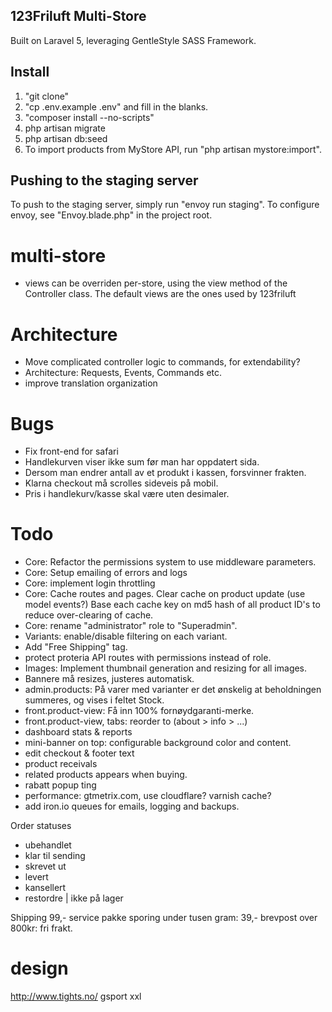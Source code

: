 ## 123Friluft Multi-Store
Built on Laravel 5, leveraging GentleStyle SASS Framework.

## Install

1. "git clone"
2. "cp .env.example .env" and fill in the blanks.
3. "composer install --no-scripts"
4. php artisan migrate
5. php artisan db:seed
8. To import products from MyStore API, run "php artisan mystore:import".


## Pushing to the staging server
To push to the staging server, simply run "envoy run staging".
To configure envoy, see "Envoy.blade.php" in the project root.


# multi-store
- views can be overriden per-store, using the view method of the Controller class. The default views are the ones used by 123friluft

# Architecture
- Move complicated controller logic to commands, for extendability?
- Architecture: Requests, Events, Commands etc.
- improve translation organization

# Bugs
- Fix front-end for safari
- Handlekurven viser ikke sum før man har oppdatert sida.
- Dersom man endrer antall av et produkt i kassen, forsvinner frakten.
- Klarna checkout må scrolles sideveis på mobil.
- Pris i handlekurv/kasse skal være uten desimaler.

# Todo
- Core: Refactor the permissions system to use middleware parameters.
- Core: Setup emailing of errors and logs
- Core: implement login throttling
- Core: Cache routes and pages. Clear cache on product update (use model events?) Base each cache key on md5 hash of all product ID's to reduce over-clearing of cache.
- Core: rename "administrator" role to "Superadmin".
- Variants: enable/disable filtering on each variant.
- Add "Free Shipping" tag.
- protect proteria API routes with permissions instead of role.
- Images: Implement thumbnail generation and resizing for all images.
- Bannere må resizes, justeres automatisk.
- admin.products: På varer med varianter er det ønskelig at beholdningen summeres, og vises i feltet Stock.
- front.product-view: Få inn 100% fornøydgaranti-merke.
- front.product-view, tabs: reorder to (about > info > ...)
- dashboard stats & reports
- mini-banner on top: configurable background color and content.
- edit checkout & footer text
- product receivals
- related products appears when buying.
- rabatt popup ting
- performance: gtmetrix.com, use cloudflare? varnish cache?
- add iron.io queues for emails, logging and backups.

Order statuses
- ubehandlet
- klar til sending
- skrevet ut
- levert
- kansellert
- restordre | ikke på lager

Shipping
99,- service pakke sporing
under tusen gram: 39,- brevpost
over 800kr: fri frakt.

# design
http://www.tights.no/
gsport
xxl